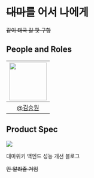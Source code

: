 # <s>대마</s>를 어서 나에게

<s>같이 태국 갈 팟 구함</s>


## People and Roles
| [<img src="https://avatars.githubusercontent.com/u/107746917?s=460&v=4" width="100">](https://github.com/ori0o0p)|
| :-: |
| <a href="https://github.com/ori0o0p">@김승원</a> |

## Product Spec
<img src="https://github.com/daemawiki/daemawiki_back/assets/107746917/3a8659d6-0703-4b30-81e3-8130aca4617d">

대마위키 백엔드 성능 개선 블로그

<s>안 알랴줄 거임</s>
